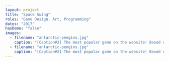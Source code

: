 ```yaml
---
layout: project
title: "Space Swing"
roles: "Game Design, Art, Programming"
dates: "2017"
hasDemo: "false"
images:
  - filename: "antarctic-pengins.jpg"
    caption: "[Caption#2] The most popular game on the website! Based on Jack Southard's popular 'Sleigh-stroids' game created in LittleBig Planet 3, Asteroid Escape offers an extreme challenge for those who are extremely bored"
  - filename: "antarctic-pengins.jpg"
    caption: "[Caption#2] The most popular game on the website! Based on Jack Southard's popular 'Sleigh-stroids' game created in LittleBig Planet 3, Asteroid Escape offers an extreme challenge for those who are extremely bored"
---
```

